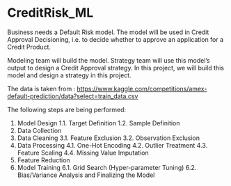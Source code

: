 # CreditRisk_ML

Business needs a Default Risk model. The model will be used in Credit Approval Decisioning, i.e. to decide whether to approve an application for a Credit Product.

Modeling team will build the model. Strategy team will use this model’s output to design a Credit Approval strategy. In this project, we will build this model and design a strategy in this project.

The data is taken from : https://www.kaggle.com/competitions/amex-default-prediction/data?select=train_data.csv 

The following steps are being performed: 
1.	Model Design
1.1.	Target Definition
1.2.	Sample Definition
2.	Data Collection
3.	Data Cleaning
3.1.	Feature Exclusion
3.2.	Observation Exclusion
4.	Data Processing
4.1.	One-Hot Encoding
4.2.	Outlier Treatment
4.3.	Feature Scaling
4.4.	Missing Value Imputation
5.	Feature Reduction
6.	Model Training
6.1.	Grid Search (Hyper-parameter Tuning)
6.2.	Bias/Variance Analysis and Finalizing the Model
